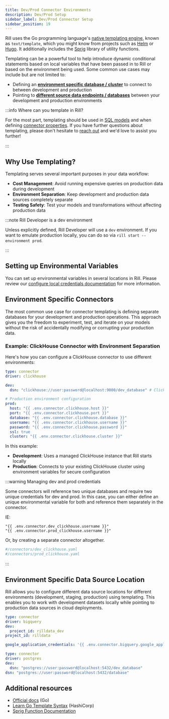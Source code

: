 ```yaml
---
title: Dev/Prod Connector Environments
description: Dev/Prod Setup
sidebar_label: Dev/Prod Connector Setup
sidebar_position: 19
---
```


Rill uses the Go programming language's [native templating engine](https://pkg.go.dev/text/template), known as `text/template`, which you might know from projects such as [Helm](https://helm.sh/) or [Hugo](https://gohugo.io/). It additionally includes the [Sprig](http://masterminds.github.io/sprig/) library of utility functions.

Templating can be a powerful tool to help introduce dynamic conditional statements based on local variables that have been passed in to Rill or based on the environment being used. Some common use cases may include but are not limited to:
- Defining an [**environment specific database / cluster**](/connect/templating#environment-specific-connectors) to connect to between development and production
- Pointing to [**different source data endpoints / databases**](/connect/templating#environment-specific-data-source-location) between your development and production environments


:::info Where can you template in Rill?

For the most part, templating should be used in [SQL models](../build/models/models.md) and when defining [connector properties](/connect). If you have further questions about templating, please don't hesitate to [reach out](/contact) and we'd love to assist you further!

:::


## Why Use Templating?

Templating serves several important purposes in your data workflow:

- **Cost Management**: Avoid running expensive queries on production data during development
- **Environment Separation**: Keep development and production data sources completely separate
- **Testing Safety**: Test your models and transformations without affecting production data

:::note Rill Developer is a dev environment

Unless explicitly defined, Rill Developer will use a `dev` environment. If you want to emulate production locally, you can do so via `rill start --environment prod`.

:::

## Setting up Environmental Variables

You can set up environmental variables in several locations in Rill. Please review our [configure local credentials documentation](/connect/credentials#setting-credentials-for-rill-developer) for more information.

## Environment Specific Connectors

The most common use case for connector templating is defining separate databases for your development and production operations. This approach gives you the freedom to experiment, test, and iterate on your models without the risk of accidentally modifying or corrupting your production data.

### Example: ClickHouse Connector with Environment Separation

Here's how you can configure a ClickHouse connector to use different environments:

```yaml
type: connector
driver: clickhouse

dev:
  dsn: "clickhouse://user:password@localhost:9000/dev_database" # ClickHouse connection DSN  

# Production environment configuration
prod:
  host: "{{ .env.connector.clickhouse.host }}"
  port: "{{ .env.connector.clickhouse.port }}"
  database: "{{ .env.connector.clickhouse.database }}"
  username: "{{ .env.connector.clickhouse.username }}"
  password: "{{ .env.connector.clickhouse.password }}"
  ssl: true
  cluster: "{{ .env.connector.clickhouse.cluster }}"
```

In this example:
- **Development**: Uses a managed ClickHouse instance that Rill starts locally
- **Production**: Connects to your existing ClickHouse cluster using environment variables for secure configuration

:::warning Managing dev and prod credentials

Some connectors will reference two unique databases and require two unique credentials for dev and prod. In this case, you can either define an unique environmental variable for both and reference them separately in the connector.

IE: 
```
"{{ .env.connector.dev_clickhouse.username }}"
"{{ .env.connector.prod_clickhouse.username }}"
```
Or, by creating a separate connector altogether.

```yaml
#/connectors/dev_clickhouse.yaml
#/connectors/prod_clickhouse.yaml
```

:::


## Environment Specific Data Source Location

Rill allows you to configure different data source locations for different environments (development, staging, production) using templating. This enables you to work with development datasets locally while pointing to production data sources in cloud deployments.


```yaml
type: connector
driver: bigquery
dev:
  project_id: rilldata_dev
project_id: rilldata

google_application_credentials: '{{ .env.connector.bigquery.google_application_credentials}}'
```


```yaml
type: connector                                  
driver: postgres                                
dev:
  dsn: "postgres://user:password@localhost:5432/dev_database"
dsn: "postgres://user:password@localhost:5432/database"
```

## Additional resources

- [Official docs](https://pkg.go.dev/text/template) (Go)
- [Learn Go Template Syntax](https://developer.hashicorp.com/nomad/tutorials/templates/go-template-syntax) (HashiCorp)
- [Sprig Function Documentation](http://masterminds.github.io/sprig/)
